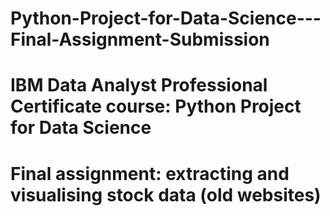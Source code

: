 # Python-Project-for-Data-Science---Final-Assignment-Submission
# IBM Data Analyst Professional Certificate course: Python Project for Data Science
# Final assignment: extracting and visualising stock data (old websites) 
